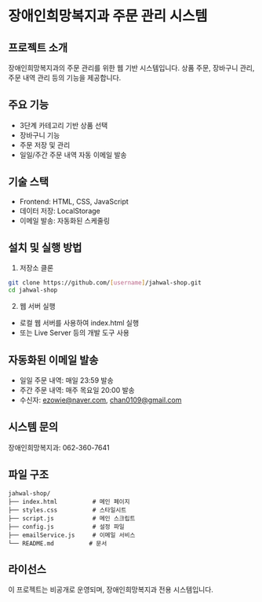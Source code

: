 # 장애인희망복지과 주문 관리 시스템

## 프로젝트 소개
장애인희망복지과의 주문 관리를 위한 웹 기반 시스템입니다. 상품 주문, 장바구니 관리, 주문 내역 관리 등의 기능을 제공합니다.

## 주요 기능
- 3단계 카테고리 기반 상품 선택
- 장바구니 기능
- 주문 저장 및 관리
- 일일/주간 주문 내역 자동 이메일 발송

## 기술 스택
- Frontend: HTML, CSS, JavaScript
- 데이터 저장: LocalStorage
- 이메일 발송: 자동화된 스케줄링

## 설치 및 실행 방법
1. 저장소 클론
```bash
git clone https://github.com/[username]/jahwal-shop.git
cd jahwal-shop
```

2. 웹 서버 실행
- 로컬 웹 서버를 사용하여 index.html 실행
- 또는 Live Server 등의 개발 도구 사용

## 자동화된 이메일 발송
- 일일 주문 내역: 매일 23:59 발송
- 주간 주문 내역: 매주 목요일 20:00 발송
- 수신자: ezowie@naver.com, chan0109@gmail.com

## 시스템 문의
장애인희망복지과: 062-360-7641

## 파일 구조
```
jahwal-shop/
├── index.html          # 메인 페이지
├── styles.css          # 스타일시트
├── script.js           # 메인 스크립트
├── config.js           # 설정 파일
├── emailService.js     # 이메일 서비스
└── README.md          # 문서
```

## 라이선스
이 프로젝트는 비공개로 운영되며, 장애인희망복지과 전용 시스템입니다. 
